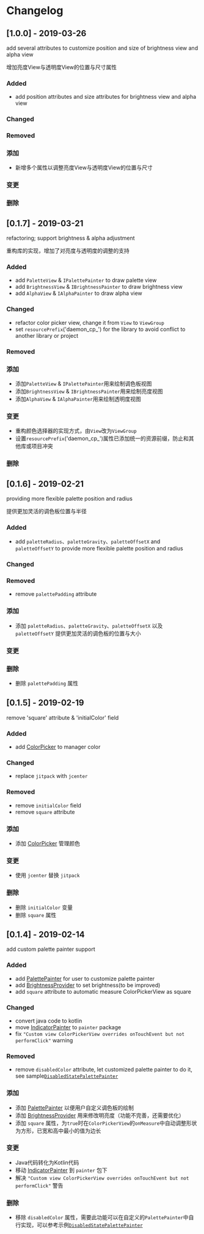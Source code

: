 # Changelog

## [1.0.0] - 2019-03-26

add several attributes to customize position and size of brightness view and alpha view

增加亮度View与透明度View的位置与尺寸属性

### Added

- add position attributes and size attributes for brightness view and alpha view

### Changed

### Removed
    
### 添加

- 新增多个属性以调整亮度View与透明度View的位置与尺寸

### 变更

### 删除

## [0.1.7] - 2019-03-21

refactoring; support brightness & alpha adjustment

重构库的实现，增加了对亮度与透明度的调整的支持

### Added

- add `PaletteView` & `IPalettePainter` to draw palette view
- add `BrightnessView` & `IBrightnessPainter` to draw brightness view
- add `AlphaView` & `IAlphaPainter` to draw alpha view

### Changed

- refactor color picker view, change it from `View` to `ViewGroup`
- set `resourcePrefix`('daemon_cp_') for the library to avoid conflict to another library or project

### Removed

### 添加

- 添加`PaletteView` & `IPalettePainter`用来绘制调色板视图
- 添加`BrightnessView` & `IBrightnessPainter`用来绘制亮度视图
- 添加`AlphaView` & `IAlphaPainter`用来绘制透明度视图

### 变更

- 重构颜色选择器的实现方式，由`View`改为`ViewGroup`
- 设置`resourcePrefix`('daemon_cp_')属性已添加统一的资源前缀，防止和其他库或项目冲突

### 删除


## [0.1.6] - 2019-02-21

providing more flexible palette position and radius

提供更加灵活的调色板位置与半径

### Added

- add `paletteRadius`、`paletteGravity`、`paletteOffsetX` and `paletteOffsetY` to provide more flexible palette position and radius

### Changed

### Removed

- remove `palettePadding` attribute

### 添加

- 添加 `paletteRadius`、`paletteGravity`、`paletteOffsetX` 以及 `paletteOffsetY` 提供更加灵活的调色板的位置与大小

### 变更

### 删除

- 删除 `palettePadding` 属性

## [0.1.5] - 2019-02-19

remove 'square' attribute & 'initialColor' field

### Added

- add [ColorPicker](https://github.com/daemon369/ColorPickerView/blob/master/colorpickerview/src/main/kotlin/me/daemon/colorpicker/internal/ColorPicker.kt) to manager color

### Changed

- replace `jitpack` with `jcenter`

### Removed

- remove `initialColor` field
- remove `square` attribute

### 添加

- 添加 [ColorPicker](https://github.com/daemon369/ColorPickerView/blob/master/colorpickerview/src/main/kotlin/me/daemon/colorpicker/internal/ColorPicker.kt) 管理颜色

### 变更

- 使用 `jcenter` 替换 `jitpack`

### 删除

- 删除 `initialColor` 变量
- 删除 `square` 属性

## [0.1.4] - 2019-02-14

add custom palette painter support

### Added

- add [PalettePainter](https://github.com/daemon369/ColorPickerView/blob/master/colorpickerview/src/main/kotlin/me/daemon/colorpicker/painter/PalettePainter.kt) for user to customize palette painter
- add [BrightnessProvider](https://github.com/daemon369/ColorPickerView/blob/master/colorpickerview/src/main/kotlin/me/daemon/colorpicker/BrightnessProvider.kt) to set brightness(to be improved)
- add `square` attribute to automatic measure ColorPickerView as square

### Changed

- convert java code to kotlin
- move [IndicatorPainter](https://github.com/daemon369/ColorPickerView/blob/master/colorpickerview/src/main/kotlin/me/daemon/colorpicker/painter/IndicatorPainter.kt) to `painter` package
- fix `"Custom view ColorPickerView overrides onTouchEvent but not performClick"` warning

### Removed

- remove `disabledColor` attribute, let customized palette painter to do it, see sample[`DisabledStatePalettePainter`](https://github.com/daemon369/ColorPickerView/blob/master/app/src/main/java/me/daemon/colorpicker/demo/DisabledStatePalettePainter.java)

### 添加

- 添加 [PalettePainter](https://github.com/daemon369/ColorPickerView/blob/master/colorpickerview/src/main/kotlin/me/daemon/colorpicker/painter/PalettePainter.kt) 以便用户自定义调色板的绘制
- 添加 [BrightnessProvider](https://github.com/daemon369/ColorPickerView/blob/master/colorpickerview/src/main/kotlin/me/daemon/colorpicker/BrightnessProvider.kt) 用来修改明亮度（功能不完善，还需要优化）
- 添加 `square` 属性，为`true`时在`ColorPickerView`的`onMeasure`中自动调整形状为方形，已宽和高中最小的值为边长

### 变更

- Java代码转化为Kotlin代码
- 移动 [IndicatorPainter](https://github.com/daemon369/ColorPickerView/blob/master/colorpickerview/src/main/kotlin/me/daemon/colorpicker/painter/IndicatorPainter.kt) 到 `painter` 包下
- 解决 `"Custom view ColorPickerView overrides onTouchEvent but not performClick"` 警告

### 删除

- 移除 `disabledColor` 属性，需要此功能可以在自定义的`PalettePainter`中自行实现，可以参考示例[`DisabledStatePalettePainter`](https://github.com/daemon369/ColorPickerView/blob/master/app/src/main/java/me/daemon/colorpicker/demo/DisabledStatePalettePainter.java)
